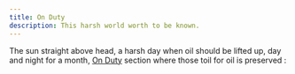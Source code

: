 ```yaml
---
title: On Duty
description: This harsh world worth to be known.
---
```


The sun straight above head, a harsh day when oil should be lifted up, day and night for a month, [On Duty](/onduty) section where those toil for oil is preserved :